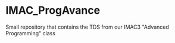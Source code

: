 # IMAC_ProgAvance

Small repository that contains the TDS from our IMAC3 "Advanced Programming" class
